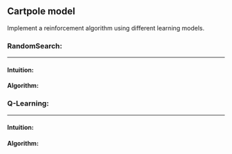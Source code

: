 ## Cartpole model
Implement a reinforcement algorithm using different learning models.

### RandomSearch:
---
#### Intuition:
#### Algorithm:
### Q-Learning:
---
#### Intuition:
#### Algorithm:
